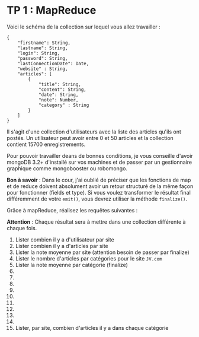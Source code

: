 # TP 1 : MapReduce

Voici le schéma de la collection sur lequel vous allez travailler :

```
{
    "firstname": String,
    "lastname": String,
    "login": String,
    "password": String,
    "lastConnectionDate": Date,
    "website" : String,
    "articles": [
        {
            "title": String,
            "content": String,
            "date": String,
            "note": Number,
            "category" : String
        }
    ]
}
```

Il s'agit d'une collection d'utilisateurs avec la liste des articles qu'ils ont postés. Un utilisateur peut avoir entre 0 et 50 articles et la collection contient 15700 enregistrements.

Pour pouvoir travailler deans de bonnes conditions, je vous conseille d'avoir mongoDB 3.2+ d'installé sur vos machines et de passer par un gestionnaire graphique comme mongobooster ou robomongo.

**Bon à savoir** : Dans le cour, j'ai oublié de préciser que les fonctions de map et de reduce doivent absolument avoir un retour structuré de la même façon pour fonctionner (fields et type). Si vous voulez transformer le résultat final différemment de votre `emit()`, vous devrez utiliser la méthode `finalize()`.

Grâce à mapReduce, réalisez les requêtes suivantes :

**Attention** : Chaque résultat sera à mettre dans une collection différente à chaque fois.

1. Lister combien il y a d'utilisateur par site
2. Lister combien il y a d'articles par site
3. Lister la note moyenne par site (attention besoin de passer par finalize)
4. Lister le nombre d'articles par catégories pour le site `JV.com`
5. Lister la note moyenne par catégorie (finalize)
6.
7.
8.
9.
10.
11.
12.
13.
14.
15. Lister, par site, combien d'articles il y a dans chaque catégorie
